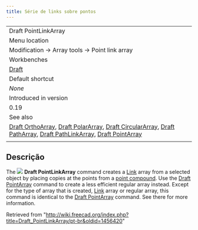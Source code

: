```yaml
---
title: Série de links sobre pontos
---
```

|  |
| --- |
| Draft PointLinkArray |
| Menu location |
| Modification → Array tools → Point link array |
| Workbenches |
| [Draft](/Draft_Workbench "Draft Workbench") |
| Default shortcut |
| *None* |
| Introduced in version |
| 0.19 |
| See also |
| [Draft OrthoArray](/Draft_OrthoArray "Draft OrthoArray"), [Draft PolarArray](/Draft_PolarArray "Draft PolarArray"), [Draft CircularArray](/Draft_CircularArray "Draft CircularArray"), [Draft PathArray](/Draft_PathArray "Draft PathArray"), [Draft PathLinkArray](/Draft_PathLinkArray "Draft PathLinkArray"), [Draft PointArray](/Draft_PointArray "Draft PointArray") |
|  |

## Descrição

The ![](/images/Draft_PointLinkArray.svg) **Draft PointLinkArray** command creates a [Link](/App_Link "App Link") array from a selected object by placing copies at the points from a [point compound](/Draft_PointArray#Point_compound "Draft PointArray"). Use the [Draft PointArray](/Draft_PointArray "Draft PointArray") command to create a less efficient regular array instead. Except for the type of array that is created, [Link](/App_Link "App Link") array or regular array, this command is identical to the [Draft PointArray](/Draft_PointArray "Draft PointArray") command. See there for more information.

Retrieved from "<http://wiki.freecad.org/index.php?title=Draft_PointLinkArray/pt-br&oldid=1456420>"